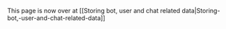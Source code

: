 This page is now over at [[Storing bot, user and chat related data|Storing-bot,-user-and-chat-related-data]]